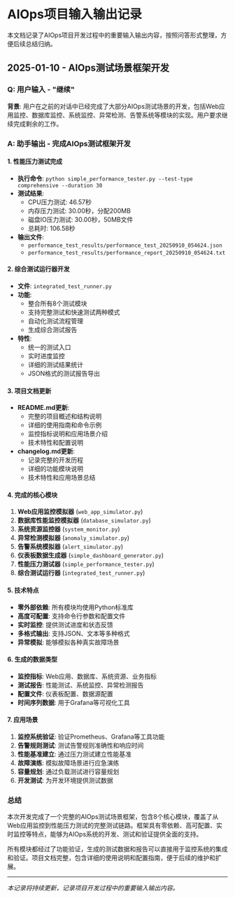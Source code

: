 # AIOps项目输入输出记录

本文档记录了AIOps项目开发过程中的重要输入输出内容，按照问答形式整理，方便后续总结归纳。

## 2025-01-10 - AIOps测试场景框架开发

### Q: 用户输入 - "继续"

**背景**: 用户在之前的对话中已经完成了大部分AIOps测试场景的开发，包括Web应用监控、数据库监控、系统监控、异常检测、告警系统等模块的实现。用户要求继续完成剩余的工作。

### A: 助手输出 - 完成AIOps测试框架开发

#### 1. 性能压力测试完成
- **执行命令**: `python simple_performance_tester.py --test-type comprehensive --duration 30`
- **测试结果**: 
  - CPU压力测试: 46.57秒
  - 内存压力测试: 30.00秒，分配200MB
  - 磁盘IO压力测试: 30.00秒，50MB文件
  - 总耗时: 106.58秒
- **输出文件**: 
  - `performance_test_results/performance_test_20250910_054624.json`
  - `performance_test_results/performance_report_20250910_054624.txt`

#### 2. 综合测试运行器开发
- **文件**: `integrated_test_runner.py`
- **功能**: 
  - 整合所有8个测试模块
  - 支持完整测试和快速测试两种模式
  - 自动化测试流程管理
  - 生成综合测试报告
- **特性**:
  - 统一的测试入口
  - 实时进度监控
  - 详细的测试结果统计
  - JSON格式的测试报告导出

#### 3. 项目文档更新
- **README.md更新**: 
  - 完整的项目概述和结构说明
  - 详细的使用指南和命令示例
  - 监控指标说明和应用场景介绍
  - 技术特性和配置说明
- **changelog.md更新**:
  - 记录完整的开发历程
  - 详细的功能模块说明
  - 技术特性和应用场景总结

#### 4. 完成的核心模块
1. **Web应用监控模拟器** (`web_app_simulator.py`)
2. **数据库性能监控模拟器** (`database_simulator.py`)
3. **系统资源监控器** (`system_monitor.py`)
4. **异常检测模拟器** (`anomaly_simulator.py`)
5. **告警系统模拟器** (`alert_simulator.py`)
6. **仪表板数据生成器** (`simple_dashboard_generator.py`)
7. **性能压力测试器** (`simple_performance_tester.py`)
8. **综合测试运行器** (`integrated_test_runner.py`)

#### 5. 技术特点
- **零外部依赖**: 所有模块均使用Python标准库
- **高度可配置**: 支持命令行参数和配置文件
- **实时监控**: 提供测试进度和状态反馈
- **多格式输出**: 支持JSON、文本等多种格式
- **异常模拟**: 能够模拟各种真实故障场景

#### 6. 生成的数据类型
- **监控指标**: Web应用、数据库、系统资源、业务指标
- **测试报告**: 性能测试、系统监控、异常检测报告
- **配置文件**: 仪表板配置、数据源配置
- **时间序列数据**: 用于Grafana等可视化工具

#### 7. 应用场景
1. **监控系统验证**: 验证Prometheus、Grafana等工具功能
2. **告警规则测试**: 测试告警规则准确性和响应时间
3. **性能基准建立**: 通过压力测试建立性能基准
4. **故障演练**: 模拟故障场景进行应急演练
5. **容量规划**: 通过负载测试进行容量规划
6. **开发测试**: 为开发环境提供测试数据

### 总结

本次开发完成了一个完整的AIOps测试场景框架，包含8个核心模块，覆盖了从Web应用监控到性能压力测试的完整测试链路。框架具有零依赖、高可配置、实时监控等特点，能够为AIOps系统的开发、测试和验证提供全面的支持。

所有模块都经过了功能验证，生成的测试数据和报告可以直接用于监控系统的集成和验证。项目文档完整，包含详细的使用说明和配置指南，便于后续的维护和扩展。

---

*本记录将持续更新，记录项目开发过程中的重要输入输出内容。*